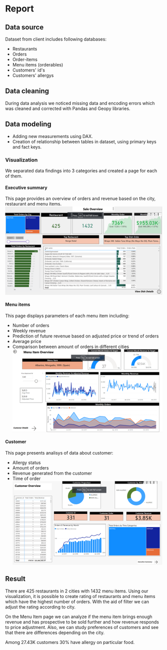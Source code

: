 # Report


## Data source
Dataset from client includes following databases:
- Restaurants
- Orders
- Order-items
- Menu items (orderables)
- Customers' id's
- Customers' allergys  

## Data cleaning
During data analysis we noticed missing data and encoding errors which was cleaned and corrected with Pandas and Geopy libraries. 

## Data modeling 
- Adding new measurements using DAX.
- Creation of relationship between tables in dataset, using primary keys and fact keys.

### Visualization
We separated data findings into 3 categories and created a page for each of them.

#### Executive summary
This page provides an overview of orders and revenue based on the city, restaurant and menu items.
![executive summary](../assets/summary_overview.png)

#### Menu items
This page displays parameters of each menu item including:
- Number of orders
- Weekly revenue
- Prediction of future revenue based on adjusted price or trend of orders
- Average price
- Comparison between amount of orders in different cities
![executive summary](../assets/dish_overview.png)

#### Customer
This page presents analisys of data about customer: 
- Allergy status
- Amount of orders
- Revenue generated from the customer
- Time of order
![executive summary](../assets/customer.png)

## Result
There are 425 restaurants in 2 cities with 1432 menu items.
Using our visualization, it is possible to create rating of restaurants and menu items which have the highest number of orders.
With the aid of filter we can adjust the rating according to city.

On the Menu Item page we can analyze if the menu item brings enough revenue and has prospective to be sold further and how revenue responds to price adjustment.
Also, we can study preferences of customers and see that there are differences depending on the city.

Among 27.43K customers 30% have allergy on particular food.


